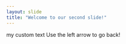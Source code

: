 ```yaml
---
layout: slide
title: "Welcome to our second slide!"
---
```

my custom text
Use the left arrow to go back!
